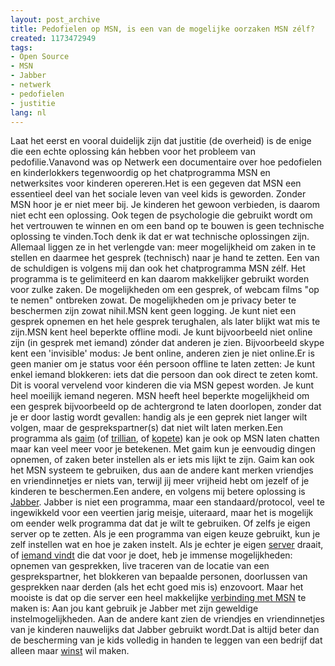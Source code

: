 ```yaml
---
layout: post_archive
title: Pedofielen op MSN, is een van de mogelijke oorzaken MSN zélf?
created: 1173472949
tags:
- Open Source
- MSN
- Jabber
- netwerk
- pedofielen
- justitie
lang: nl
---
```

Laat het eerst en vooral duidelijk zijn dat justitie (de overheid) is de enige die een echte oplossing kán hebben voor het probleem van pedofilie.Vanavond was op Netwerk een documentaire over hoe pedofielen en kinderlokkers tegenwoordig op het chatprogramma MSN en netwerksites voor kinderen opereren.Het is een gegeven dat MSN een essentieel deel van het sociale leven van veel kids is geworden. Zonder MSN hoor je er niet meer bij. Je kinderen het gewoon verbieden, is daarom niet echt een oplossing. Ook tegen de psychologie die gebruikt wordt om het vertrouwen te winnen en om een band op te bouwen is geen technische oplossing te vinden.Toch denk ik dat er wat technische oplossingen zijn. Allemaal liggen ze in het verlengde van: meer mogelijkheid om zaken in te stellen en daarmee het gesprek (technisch) naar je hand te zetten. Een van de schuldigen is volgens mij dan ook het chatprogramma MSN zélf. Het programma is te gelimiteerd en kan daarom makkelijker gebruikt worden voor zulke zaken. De mogelijkheden om een gesprek, of webcam films "op te nemen" ontbreken zowat. De mogelijkheden om je privacy beter te beschermen zijn zowat nihil.MSN kent geen logging. Je kunt niet een gesprek opnemen en het hele gesprek terughalen, als later blijkt wat mis te zijn.MSN kent heel beperkte offline modi. Je kunt bijvoorbeeld niet online zijn (in gesprek met iemand) zónder dat anderen je zien. Bijvoorbeeld skype kent een 'invisible' modus: Je bent online, anderen zien je niet online.Er is geen manier om je status voor één persoon offline te laten zetten: Je kunt enkel iemand blokkeren: iets dat die persoon dan ook direct te zeten komt. Dit is vooral vervelend voor kinderen die via MSN gepest worden. Je kunt heel moeilijk iemand negeren. MSN heeft heel beperkte mogelijkheid om een gesprek bijvoorbeeld op de achtergrond te laten doorlopen, zonder dat je er door lastig wordt gevallen: handig als je een geprek niet langer wilt volgen, maar de gesprekspartner(s) dat niet wilt laten merken.Een programma als [gaim](http://gaim.sourceforge.net/) (of [trillian](http://www.ceruleanstudios.com/), of [kopete](http://www.kde.nl/doc/kopete/)) kan je ook op MSN laten chatten  maar kan veel meer voor je betekenen. Met gaim kun je eenvoudig dingen opnemen, of zaken beter instellen als er iets mis lijkt te zijn. Gaim kan ook het MSN systeem te gebruiken, dus aan de andere kant merken vriendjes en vriendinnetjes er niets van, terwijl jij meer vrijheid hebt om jezelf of je kinderen te beschermen.Een andere, en volgens mij betere oplossing is [Jabber](http://www.jabber.org/user/quickstart.shtml). Jabber is niet een programma, maar een standaard/protocol, veel te ingewikkeld voor een veertien jarig meisje, uiteraard, maar het is mogelijk om eender welk programma dat dat je wilt te gebruiken. Of zelfs je eigen server op te zetten. Als je een programma van eigen keuze gebruikt, kun je zelf instellen wat en hoe je zaken instelt. Als je echter je eigen [server](http://www.jabber.org/admin/) draait, of [iemand vindt](https://www.xmpp.net/servers) die dat voor je doet, heb je immense mogelijkheden: opnemen van gesprekken, live traceren van de locatie van een gesprekspartner, het blokkeren van bepaalde personen, doorlussen van gesprekken naar derden (als het echt goed mis is) enzovoort. Maar het mooiste is dat op die server een heel makkelijke [verbinding met MSN](http://delx.cjb.net/pymsnt/) te maken is: Aan jou kant gebruik je Jabber met zijn geweldige instelmogelijkheden. Aan de andere kant zien de vriendjes en vriendinnetjes van je kinderen nauwelijks dat Jabber gebruikt wordt.Dat is altijd beter dan de bescherming van je kids volledig in handen te leggen van een bedrijf dat alleen maar [winst](http://www.forbes.com/lists/2007/10/07billionaires_all_slide.html) wil maken.
